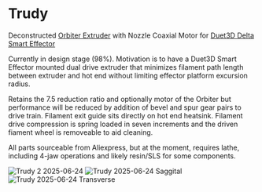 # Trudy
Deconstructed [Orbiter Extruder](https://www.orbiterprojects.com/the-true-story-of-orbiter-v2-0/) with Nozzle Coaxial Motor for [Duet3D Delta Smart Effector](https://www.duet3d.com/deltasmarteffector)

Currently in design stage (98%).  Motivation is to have a Duet3D Smart Effector mounted dual drive extruder that minimizes filament path length between extruder and hot end without limiting effector platform excursion radius.

Retains the 7.5 reduction ratio and optionally motor of the Orbiter but performance will be reduced by addition of bevel and spur gear pairs to drive train.  Filament exit guide sits directly on hot end heatsink.  Filament drive compression is spring loaded in seven increments and the driven fiament wheel is removeable to aid cleaning. 

All parts sourceable from Aliexpress, but at the moment, requires lathe, including 4-jaw operations and likely resin/SLS for some components.

![Trudy 2 2025-06-24](https://github.com/user-attachments/assets/49ad24c3-e9a4-4e8e-89a7-7449c1b1a03d)
![Trudy 2025-06-24 Saggital](https://github.com/user-attachments/assets/7c1c4f68-8345-4836-b80f-a8338031e7a5)
![Trudy 2025-06-24 Transverse](https://github.com/user-attachments/assets/003088d9-1a96-4283-bf88-a6b45593754d)




